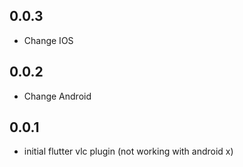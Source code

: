 ## 0.0.3

* Change IOS
## 0.0.2

* Change Android

## 0.0.1

* initial flutter vlc plugin (not working with android x)
